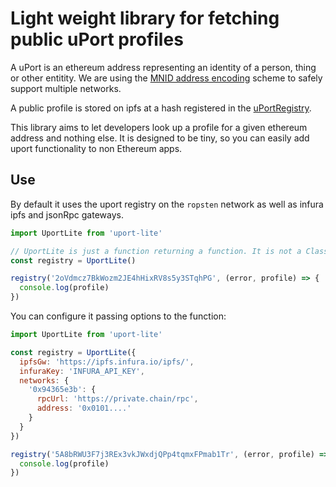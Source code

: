 # Light weight library for fetching public uPort profiles

A uPort is an ethereum address representing an identity of a person, thing or other entitity. We are using the [MNID address encoding](https://github.com/uport-project/mnid) scheme to safely support multiple networks.

A public profile is stored on ipfs at a hash registered in the [uPortRegistry](https://github.com/ConsenSys/uport-registry).

This library aims to let developers look up a profile for a given ethereum address and nothing else. It is designed to be tiny,
so you can easily add uport functionality to non Ethereum apps.

## Use

By default it uses the uport registry on the `ropsten` network as well as infura ipfs and jsonRpc gateways.

```javascript
import UportLite from 'uport-lite'

// UportLite is just a function returning a function. It is not a Class so don't use `new`
const registry = UportLite()

registry('2oVdmcz7BkWozm2JE4hHixRV8s5y3STqhPG', (error, profile) => {
  console.log(profile)
})
```

You can configure it passing options to the function:

```javascript
import UportLite from 'uport-lite'

const registry = UportLite({
  ipfsGw: 'https://ipfs.infura.io/ipfs/',
  infuraKey: 'INFURA_API_KEY',
  networks: {
    '0x94365e3b': {
      rpcUrl: 'https://private.chain/rpc',
      address: '0x0101....'
    }
  }
})

registry('5A8bRWU3F7j3REx3vkJWxdjQPp4tqmxFPmab1Tr', (error, profile) => {
  console.log(profile)
})
```
